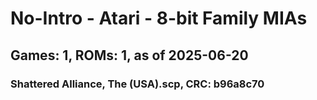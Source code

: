 # No-Intro - Atari - 8-bit Family MIAs
## Games: 1, ROMs: 1, as of 2025-06-20

### Shattered Alliance, The (USA).scp, CRC: b96a8c70
